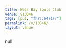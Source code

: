```yaml
---
title: Wear Bay Bowls Club
venue: v13046
tags: [pub, "fhrs:647177"]
permalink: /v/13046/
layout: venue
---
```

null